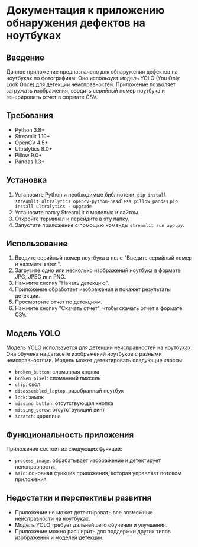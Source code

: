 # Документация к приложению обнаружения дефектов на ноутбуках

## Введение

Данное приложение предназначено для обнаружения дефектов на ноутбуках по фотографиям. Оно использует модель YOLO (You Only Look Once) для детекции неисправностей. Приложение позволяет загружать изображения, вводить серийный номер ноутбука и генерировать отчет в формате CSV.

## Требования

- Python 3.8+
- Streamlit 1.10+
- OpenCV 4.5+
- Ultralytics 8.0+
- Pillow 9.0+
- Pandas 1.3+

## Установка

1. Установите Python и необходимые библиотеки.
   `pip install streamlit ultralytics opencv-python-headless pillow pandas`
   `pip install ultralytics --upgrade`
3. Установите папку StreamLit с моделью и сайтом.
4. Откройте терминал и перейдите в эту папку.
5. Запустите приложение с помощью команды `streamlit run app.py`.

## Использование

1. Введите серийный номер ноутбука в поле "Введите серийный номер и нажмите enter:".
2. Загрузите одно или несколько изображений ноутбука в формате JPG, JPEG или PNG.
3. Нажмите кнопку "Начать детекцию".
4. Приложение обработает изображения и покажет результаты детекции.
5. Просмотрите отчет по детекциям.
6. Нажмите кнопку "Скачать отчет", чтобы скачать отчет в формате CSV.

## Модель YOLO

Модель YOLO используется для детекции неисправностей на ноутбуках. Она обучена на датасете изображений ноутбуков с разными неисправностями. Модель может детектировать следующие классы:

- `broken_button`: сломанная кнопка
- `broken_pixel`: сломанный пиксель
- `chip`: скол
- `disassembled_laptop`: разобранный ноутбук
- `lock`: замок
- `missing_button`: отсутствующая кнопка
- `missing_screw`: отсутствующий винт
- `scratch`: царапина

## Функциональность приложения

Приложение состоит из следующих функций:

- `process_image`: обрабатывает изображение и детектирует неисправности.
- `main`: основная функция приложения, которая управляет потоком приложения.

## Недостатки и перспективы развития

- Приложение не может детектировать все возможные неисправности на ноутбуках.
- Модель YOLO требует дальнейшего обучения и улучшения.
- Приложение можно расширить для поддержки других типов изображений и моделей детекции.

